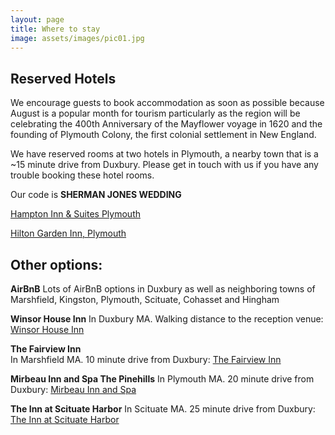 ```yaml
---
layout: page
title: Where to stay
image: assets/images/pic01.jpg
---
```

<!-- Text stuff -->
<h2>Reserved Hotels</h2>

We encourage guests to book accommodation as soon as possible because August is a popular month for tourism particularly as the region will be celebrating the 400th Anniversary of the Mayflower voyage in 1620 and the founding of Plymouth Colony, the first colonial settlement in New England. 

We have reserved rooms at two hotels in Plymouth, a nearby town that is a ~15 minute drive from Duxbury. Please get in touch with us if you have any trouble booking these hotel rooms. 

Our code is <b>SHERMAN JONES WEDDING</b> 

<a href="http://group.hamptoninn.com/ShermanJonesWedding">Hampton Inn & Suites Plymouth</a>

<a href="https://secure3.hilton.com/en_US/gi/reservation/book.htm?inputModule=HOTEL&ctyhocn=PYMMAGI&spec_plan=JONES&arrival=20200827&departure=20200831&cid=OM,WW,HILTONLINK,EN,DirectLink&fromId=HILTONLINKDIRECT">Hilton Garden Inn, Plymouth</a>


<h2>Other options:</h2>

<b>AirBnB</b>
Lots of AirBnB options in Duxbury as well as neighboring towns of Marshfield, Kingston, Plymouth, Scituate, Cohasset and Hingham 

<b>Winsor House Inn</b>
In Duxbury MA.  Walking distance to the reception venue:
<a href="https://www.winsorhouseinn.com/">Winsor House Inn</a>

<b>The Fairview Inn</b>  
In Marshfield MA.  10 minute drive from Duxbury: 
<a href="https://thefairviewinn.com/">The Fairview Inn</a>

<b>Mirbeau Inn and Spa The Pinehills</b> 
In Plymouth MA. 20 minute drive from Duxbury: 
<a href="https://www.pinehills.com/whats-here/mirbeau-inn-spa">Mirbeau Inn and Spa</a>

<b>The Inn at Scituate Harbor</b> 
In Scituate MA.  25 minute drive from Duxbury: 
<a href="http://www.innatscituate.com/">The Inn at Scituate Harbor</a>

